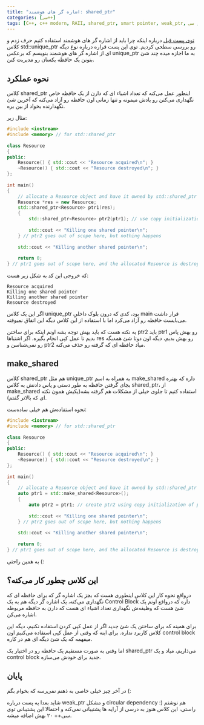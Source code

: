 ```yaml
---
title: "اشاره گر های هوشمند: shared_ptr"
categories: [سی++]
tags: [C++, c++ modern, RAII, shared_ptr, smart pointer, weak_ptr, اشاره گر, اشاره گر هوشمند, سی++]
---
```



[توی پست قبل](https://seedpuller.space/2020/08/26/smart-poitners-unique-ptr/)
درباره اینکه چرا باید از اشاره گر های هوشمند استفاده کنیم حرف زدم و 
کلاس std::unique_ptr رو بررسی سطحی کردیم. توی این پست قراره درباره نوع 
دیگه ای از اشاره گر های هوشمند بنویسم که برعکس unique_ptr به ما اجازه 
میده چند شئ بتونن یک حافظه یکسان رو مدیریت کنن.

## نحوه عملکرد

کلاس shared_ptr اینطور عمل می‌کنه که تعداد اشیاء ای که دارن از یک 
حافظه خاص نگهداری می‌کنن رو یادش میمونه و تنها زمانی اون حافظه رو آزاد 
می‌کنه که آخرین شئ نگهدارنده بخواد از بین بره.

مثال زیر:

```cpp
#include <iostream>
#include <memory> // for std::shared_ptr
  
class Resource
{
public:
    Resource() { std::cout << "Resource acquired\n"; }
    ~Resource() { std::cout << "Resource destroyed\n"; }
};
  
int main()
{
    // allocate a Resource object and have it owned by std::shared_ptr
    Resource *res = new Resource;
    std::shared_ptr<Resource> ptr1(res);
    {
        std::shared_ptr<Resource> ptr2(ptr1); // use copy initialization to make another std::shared_ptr pointing to the same thing
  
        std::cout << "Killing one shared pointer\n";
    } // ptr2 goes out of scope here, but nothing happens
  
    std::cout << "Killing another shared pointer\n";
  
    return 0;
} // ptr1 goes out of scope here, and the allocated Resource is destroyed
```

که خروجی این کد به شکل زیر هست:

```
Resource acquired
Killing one shared pointer
Killing another shared pointer
Resource destroyed
```

اگر این یک کلاس unique_ptr بود، کدی که درون بلوک داخلیِ main قرار 
داشت می‌بایست حافظه رو آزاد می‌کرد اما با استفاده از این کلاس دیگه این 
اتفاق نمیوفته.

یه نکته هست که باید بهش توجه بشه اونم اینکه برای ساختن ptr2 باید ptr1
رو بهش پاس بدیم تا عمل کپی انجام بگیره. اگر اشتباها res رو بهش بدیم، 
دیگه اون دوتا شئ همدیگه رو نمی‌شناسن و ptr2 میاد حافظه ای که گرفته رو 
حذف می‌کنه.

## make_shared

کلاس shared_ptr هم مثل unique_ptr یه همراه به اسم make_shared داره که
بهتره بجای گرفتن حافظه به طور دستی و پاس دادنش به کلاس shared_ptr، از 
make_shared استفاده کنیم تا جلوی خیلی از مشکلات هم گرفته بشه(یکیش همون 
نکته ای که بالاتر گفتم).

نحوه استفاده‌ش هم خیلی ساده‌ست:

```cpp
#include <iostream>
#include <memory> // for std::shared_ptr
  
class Resource
{
public:
    Resource() { std::cout << "Resource acquired\n"; }
    ~Resource() { std::cout << "Resource destroyed\n"; }
};
  
int main()
{
    // allocate a Resource object and have it owned by std::shared_ptr
    auto ptr1 = std::make_shared<Resource>();
    {
        auto ptr2 = ptr1; // create ptr2 using copy initialization of ptr1
  
        std::cout << "Killing one shared pointer\n";
    } // ptr2 goes out of scope here, but nothing happens
  
    std::cout << "Killing another shared pointer\n";
  
    return 0;
} // ptr1 goes out of scope here, and the allocated Resource is destroyed
```

به همین راحتی (:

## این کلاس چطور کار می‌کنه؟

درواقع نحوه کار این کلاس اینطوری هست که بجز یک اشاره گر که برای حافظه
ای که نگهداری می‌کنه، یک اشاره گر دیگه هم به یک Control Block داره که 
درواقع اونم یک شئ هست که وظیفه‌ش نگهداری تعداد اشیاء ای هست که دارن به 
حافظه مربوطه اشاره می‌کن.

برای همینه که برای ساختن یک شئ جدید اگر از عمل کپی کردن استفاده 
نکنیم، دیگه این کلاس کاربرد نداره. برای اینه که وقتی از عمل کپی استفاده 
می‌کنیم اون control block میفهمه که یک شئ دیگه ای هم در کاره.

اما وقتی به صورت مستقیم یک حافظه رو در اختیار یک shared_ptr می‌‌ذاریم، میاد و یک control block جدید برای خودش می‌سازه.

## پایان

در آخر چیز خیلی خاصی به ذهنم نمی‌رسه که بخوام بگم (:

شاید بعدا یه پست درباره weak_ptr و مشکل circular dependency هم نوشتم (:
راستی، این کلاس هنوز به درسی از آرایه ها پشتیبانی نمی‌کنه و احتمالا این پشتیبانی توی سی++ ۲۰ بهش اضافه میشه.
